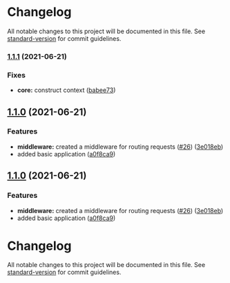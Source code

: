 # Changelog

All notable changes to this project will be documented in this file. See
[standard-version](https://github.com/conventional-changelog/standard-version)
for commit guidelines.

### [1.1.1](https://github.com/LukeShay/lapi/compare/v1.1.0...v1.1.1) (2021-06-21)

### Fixes

- **core:** construct context
  ([babee73](https://github.com/LukeShay/lapi/commits/babee735d34f8be815466fbbdefb348e1980061b))

## [1.1.0](https://github.com/LukeShay/lapi/compare/v1.0.0...v1.1.0) (2021-06-21)

### Features

- **middleware:** created a middleware for routing requests
  ([#26](https://github.com/LukeShay/lapi/issues/26))
  ([3e018eb](https://github.com/LukeShay/lapi/commits/3e018eb45d8a4313c9addd88616d094c05b8ae3d))
- added basic application
  ([a0f8ca9](https://github.com/LukeShay/lapi/commits/a0f8ca914c3081f59b566749ed6d49f864ea08de))

## [1.1.0](https://github.com/LukeShay/lapi/compare/v1.0.0...v1.1.0) (2021-06-21)

### Features

- **middleware:** created a middleware for routing requests
  ([#26](https://github.com/LukeShay/lapi/issues/26))
  ([3e018eb](https://github.com/LukeShay/lapi/commits/3e018eb45d8a4313c9addd88616d094c05b8ae3d))
- added basic application
  ([a0f8ca9](https://github.com/LukeShay/lapi/commits/a0f8ca914c3081f59b566749ed6d49f864ea08de))

# Changelog

All notable changes to this project will be documented in this file. See
[standard-version](https://github.com/conventional-changelog/standard-version)
for commit guidelines.
